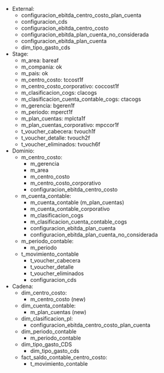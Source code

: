 - External:
    - configuracion_ebitda_centro_costo_plan_cuenta
    - configuracion_cds
    - configuracion_ebitda_centro_costo
    - configuracion_ebitda_plan_cuenta_no_considerada
    - configuracion_ebitda_plan_cuenta
    - dim_tipo_gasto_cds
- Stage:
    - m_area: bareaf
    - m_compania: ok
    - m_pais: ok
    - m_centro_costo: tccost1f
    - m_centro_costo_corporativo: coccost1f
    - m_clasificacion_cogs: clacogs
    - m_clasificacion_cuenta_contable_cogs: ctacogs
    - m_gerencia: bgeren1f
    - m_periodo: mperct1f
    - m_plan_cuentas: mplcta1f
    - m_plan_cuentas_corporativo: mpccor1f
    - t_voucher_cabecera: tvouch1f
    - t_voucher_detalle: tvouch2f
    - t_voucher_eliminados: tvouch6f
- Dominio:
    - m_centro_costo:
        - m_gerencia
        - m_area
        - m_centro_costo
        - m_centro_costo_corporativo
        - configuracion_ebitda_centro_costo
    - m_cuenta_contable:
        - m_cuenta_contable (m_plan_cuentas)
        - m_cuenta_contable_corporativo
        - m_clasificacion_cogs
        - m_clasificacion_cuenta_contable_cogs
        - configuracion_ebitda_plan_cuenta
        - configuracion_ebitda_plan_cuenta_no_considerada
    - m_periodo_contable:
        - m_periodo
    - t_movimiento_contable
        - t_voucher_cabecera
        - t_voucher_detalle
        - t_voucher_eliminados
        - configuracion_cds
- Cadena:
    - dim_centro_costo:
        - m_centro_costo (new)
    - dim_cuenta_contable:
        - m_plan_cuentas (new)
    - dim_clasificacion_pl:
        - configuracion_ebitda_centro_costo_plan_cuenta
    - dim_periodo_contable
        - m_periodo_contable
    - dim_tipo_gasto_CDS
        - dim_tipo_gasto_cds
    - fact_saldo_contable_centro_costo:
        - t_movimiento_contable



